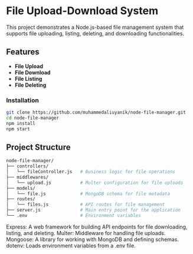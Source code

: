 # File Upload-Download System
This project demonstrates a Node.js-based file management system that supports file uploading, listing, deleting, and downloading functionalities.

## Features
- **File Upload**
- **File Download**
- **File Listing**
- **File Deleting**

### Installation
```bash
git clone https://github.com/muhammedaliuyanik/node-file-manager.git
cd node-file-manager
npm install
npm start
```
## Project Structure
```bash
node-file-manager/
├── controllers/
│   └── fileController.js   # Business logic for file operations
├── middlewares/
│   └── upload.js           # Multer configuration for file uploads
├── models/
│   └── file.js             # MongoDB schema for file metadata
├── routes/
│   └── files.js            # API routes for file management
├── server.js               # Main entry point for the application
└── .env                    # Environment variables
```
Express: A web framework for building API endpoints for file downloading, listing, and deleting.
Multer: Middleware for handling file uploads.
Mongoose: A library for working with MongoDB and defining schemas.
dotenv: Loads environment variables from a .env file.
